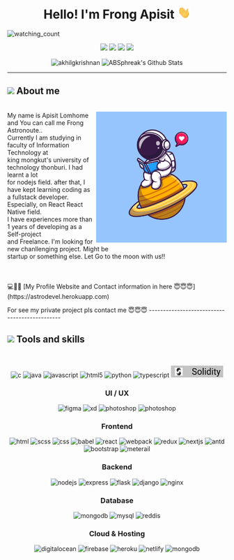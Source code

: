 <div align="center">
  <h1> Hello! I'm Frong Apisit <img src="https://github.com/ABSphreak/ABSphreak/blob/master/gifs/Hi.gif" width="30px"></h1>
</div>

<p align="left"> 
<img src="https://komarev.com/ghpvc/?username=frongrider2&color=brightgreen" alt="watching_count" />
 </p>
 <p align="center">
<img src="https://img.shields.io/badge/Age-23-blue" />
  <img src="https://img.shields.io/badge/Focus-MernStack%20-brightgreen" />
  <img src="https://img.shields.io/badge/Love-React%20-success" />
  <img src="https://img.shields.io/badge/Languages-English%20%26%20Thailand-brightgreen" />
</p>

<div align="center">
  <img align="center" src="https://github-readme-stats.vercel.app/api/top-langs/?username=frongrider2&layout=compact&hide=html" alt="akhilgkrishnan" />
  <img align="center" src="https://github-readme-stats.vercel.app/api?username=frongrider2&include_all_commits=true&count_private=true&show_icons=true&line_height=20&title_color=7A7ADB&icon_color=2234AE&text_color=D3D3D3&bg_color=0,000000,130F40" alt="ABSphreak's Github Stats">
</div>

----------------------------------------------
<p align="center">
<h2><div align="left"><img src="https://media.giphy.com/media/iY8CRBdQXODJSCERIr/giphy.gif" width="30px">&nbsp;About me<div></h2><br/>
  
<img align="right" src="https://github.com/frongrider2/frongrider2/blob/main/2091.jpg" width="300" alt="about me">
<div align="left">
My name is Apisit Lomhome and You can call me Frong Astronoute.. <br>
Currently I am studying in faculty of Information Technology at <br>
king mongkut's university of technology thonburi. I had learnt a lot <br>
for nodejs field. after that, I have kept learning coding as <br>
a fullstack developer. Especially, on React React Native field. <br>
I have experiences more than 1 years of developing as a Self-project <br>
and Freelance. I'm looking for new chanllenging project. Might be <br>
startup or something else. Let Go to the moon with us!! <br><br><br><br>
</div>
💻🧘‍♂️ [My Profile Website and Contact information in here 😇😇😇](https://astrodevel.herokuapp.com)
</p>
</h1>
  For see my private project pls contact me 😇😇😇
</h1>
----------------------------------------------
  
<h2><div align="left"><img src="https://media.giphy.com/media/Skilli-World-level-up-skillup-skilli-JqIrxIRLrxx0NHxMDI/giphy.gif" width="30px">&nbsp;Tools and skills<div></h2><br/>
<p align="center">
  <a target="_blank"> 
    <img src="https://img.shields.io/badge/C%20programming-A8B9CC.svg?style=for-the-badge&logo=c&logoColor=white"
      alt="c"/>
  </a>
  <a target="_blank"> 
    <img src="https://img.shields.io/badge/Java-007396.svg?style=for-the-badge&logo=java&logoColor=white" 
      alt="java"/> 
  </a>
  <a target="_blank"> 
    <img src="https://img.shields.io/badge/Javascript-F7DF1E.svg?style=for-the-badge&logo=javascript&logoColor=black"
      alt="javascript"/> 
  </a>
  <a target="_blank"> 
    <img src="https://img.shields.io/badge/html-E34F26.svg?style=for-the-badge&logo=html5&logoColor=white"
      alt="html5"/> 
  </a>
  <a target="_blank">
    <img src="https://img.shields.io/badge/Python-14354C?style=for-the-badge&logo=python&logoColor=white"
      alt="python"/>
  </a>
  <a target="_blank"> 
    <img src="https://img.shields.io/badge/typescript-3178C6.svg?style=for-the-badge&logo=typescript&logoColor=white"
      alt="typescript"/>
  </a>
  <a target="_blank"> 
    <img width="120px" src="https://github.com/frongrider2/frongrider2/blob/main/solidty.png"
      alt="solidty"/>
  </a>
</p>
  
  <h3 align="center">UI / UX</h3>
<p align="center">
  
  <a target="_blank"> 
    <img src="https://img.shields.io/badge/figma-%23F24E1E.svg?style=for-the-badge&logo=figma&logoColor=white"
      alt="figma"/>
  </a>
    <a target="_blank"> 
    <img src="https://img.shields.io/badge/Adobe%20XD-470137?style=for-the-badge&logo=Adobe%20XD&logoColor=#FF61F6"
      alt="xd"/>
  </a>
  <a target="_blank"> 
    <img src="https://img.shields.io/badge/adobephotoshop-%2331A8FF.svg?style=for-the-badge&logo=adobephotoshop&logoColor=white"
      alt="photoshop"/>
  </a>
  <a target="_blank"> 
    <img src="https://img.shields.io/badge/Sketch-FFB387?style=for-the-badge&logo=sketch&logoColor=black"
      alt="photoshop"/>
  </a>
<p/>
  
<h3 align="center">Frontend</h3>
<p align="center">
   <a target="_blank"> 
    <img src="https://img.shields.io/badge/HTML-239120?style=for-the-badge&logo=html5&logoColor=white"
      alt="html"/>
  </a>
  <a target="_blank"> 
    <img src="https://img.shields.io/badge/Sass-CC6699?style=for-the-badge&logo=sass&logoColor=white"
      alt="scss"/>
  </a>
  <a target="_blank"> 
    <img src="https://img.shields.io/badge/CSS3-1572B6?style=for-the-badge&logo=css3&logoColor=white"
      alt="css"/>
  </a>
  <a target="_blank"> 
    <img src="https://camo.githubusercontent.com/3ca2745b8b214e8875b5f17336b7fe9f0e572109e31ac7cf031ead755cc6d9b6/68747470733a2f2f696d672e736869656c64732e696f2f62616467652f626162656c2d4639444333452e7376673f7374796c653d666f722d7468652d6261646765266c6f676f3d626162656c266c6f676f436f6c6f723d626c61636b"
      alt="babel"/>
  </a>
   <a target="_blank"> 
    <img src="https://camo.githubusercontent.com/568b25d1eedaec33d63b530072a31643315afb172ae235f7bf79100ac942a71e/68747470733a2f2f696d672e736869656c64732e696f2f62616467652f72656163746a732d3631444146422e7376673f7374796c653d666f722d7468652d6261646765266c6f676f3d7265616374266c6f676f436f6c6f723d626c61636b"
      alt="react"/>
  </a>
   <a target="_blank"> 
    <img src="https://camo.githubusercontent.com/aa916459587c41a98e7b16e1adacc821f08a9733bcce342640a7c4f466980a19/68747470733a2f2f696d672e736869656c64732e696f2f62616467652f7765627061636b2d3844443646392e7376673f7374796c653d666f722d7468652d6261646765266c6f676f3d7765627061636b266c6f676f436f6c6f723d626c61636b"
      alt="webpack"/>
  </a>
  
  <a target="_blank"> 
    <img src="https://camo.githubusercontent.com/8cfeadeead6d7a9a796f925cec83c2cac71e07607bf342ce4dd51dd796a45e00/68747470733a2f2f696d672e736869656c64732e696f2f62616467652f72656475782d3736344142432e7376673f7374796c653d666f722d7468652d6261646765266c6f676f3d7265647578266c6f676f436f6c6f723d7768697465"
      alt="redux"/>
  </a>
  
  <a target="_blank"> 
    <img src="https://img.shields.io/badge/Next-black?style=for-the-badge&logo=next.js&logoColor=white"
      alt="nextjs"/>
  </a>
  
  <a target="_blank"> 
    <img src="https://img.shields.io/badge/-AntDesign-%230170FE?style=for-the-badge&logo=ant-design&logoColor=white"
      alt="antd"/>
  </a>
  
   <a target="_blank"> 
    <img src="https://img.shields.io/badge/bootstrap-%23563D7C.svg?style=for-the-badge&logo=bootstrap&logoColor=white"
      alt="bootstrap"/>
  </a>
  
   <a target="_blank"> 
    <img src="https://img.shields.io/badge/materialui-%230081CB.svg?style=for-the-badge&logo=material-ui&logoColor=white"
      alt="meterail"/>
  </a>
  
</p>
  
    
<h3 align="center">Backend</h3>
<p align="center">
   <a target="_blank"> 
    <img src="https://img.shields.io/badge/node.js-6DA55F?style=for-the-badge&logo=node.js&logoColor=white"
      alt="nodejs"/>
  </a>
  <a target="_blank"> 
    <img src="https://img.shields.io/badge/express.js-%23404d59.svg?style=for-the-badge&logo=express&logoColor=%2361DAFB"
      alt="express"/>
  </a>
  <a target="_blank"> 
    <img src="https://img.shields.io/badge/flask-%23000.svg?style=for-the-badge&logo=flask&logoColor=white"
      alt="flask"/>
  </a>
  <a target="_blank"> 
    <img src="https://img.shields.io/badge/django-%23092E20.svg?style=for-the-badge&logo=django&logoColor=white"
      alt="django"/>
  </a>
  <a target="_blank"> 
    <img src="https://img.shields.io/badge/nginx-%23009639.svg?style=for-the-badge&logo=nginx&logoColor=white"
      alt="nginx"/>
  </a>
<p/>
  
  
<h3 align="center">Database</h3>
<p align="center">
  <a target="_blank"> 
    <img src="https://img.shields.io/badge/MongoDB-%234ea94b.svg?style=for-the-badge&logo=mongodb&logoColor=white"
      alt="mongodb"/>
  </a>
  <a target="_blank"> 
    <img src="https://img.shields.io/badge/mysql-%2300f.svg?style=for-the-badge&logo=mysql&logoColor=white"
      alt="mysql"/>
  </a>
  <a target="_blank"> 
    <img src="https://img.shields.io/badge/redis-%23DD0031.svg?style=for-the-badge&logo=redis&logoColor=white"
      alt="reddis"/>
  </a>
<p/>
  
  
 <h3 align="center">Cloud & Hosting</h3>
<p align="center">
  <a target="_blank"> 
    <img src="https://img.shields.io/badge/DigitalOcean-%230167ff.svg?style=for-the-badge&logo=digitalOcean&logoColor=white"
      alt="digitalocean"/>
  </a>
  <a target="_blank"> 
    <img src="https://img.shields.io/badge/firebase-%23039BE5.svg?style=for-the-badge&logo=firebase"
      alt="firebase"/>
  </a>
  <a target="_blank"> 
    <img src="https://img.shields.io/badge/heroku-%23430098.svg?style=for-the-badge&logo=heroku&logoColor=white"
      alt="heroku"/>
  </a>
  <a target="_blank"> 
    <img src="https://img.shields.io/badge/netlify-%23000000.svg?style=for-the-badge&logo=netlify&logoColor=#00C7B7"
      alt="netlify"/>
  </a>
    <a target="_blank"> 
    <img src="https://img.shields.io/badge/vercel-%23000000.svg?style=for-the-badge&logo=vercel&logoColor=white"
      alt="mongodb"/>
<p/>
  
 
